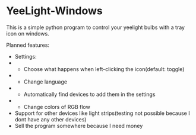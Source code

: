 # YeeLight-Windows
This is a simple python program to control your yeelight bulbs with a tray icon on windows.

Planned features:
 - Settings:
 - - Choose what happens when left-clicking the icon(default: toggle)
 - - Change language
 - - Automatically find devices to add them in the settings
 - - Change colors of RGB flow
 - Support for other devices like light strips(testing not possible because I dont have any other devices)
 - Sell the program somewhere because I need money
